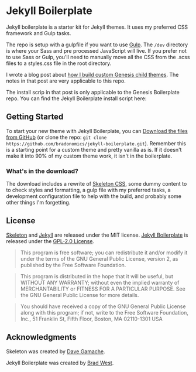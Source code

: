 # Jekyll Boilerplate
Jekyll boilerplate is a starter kit for Jekyll themes. It uses my preferred CSS framework and Gulp tasks.

The repo is setup with a gulpfile if you want to use [Gulp](http://gulpjs.com/). The `/dev` directory is where your Sass and pre processed JavaScript will live. If you prefer not to use Sass or Gulp, you'll need to manually move all the CSS from the .scss files to a styles.css file in the root directory.

I wrote a blog post about [how I build custom Genesis child themes](http://bradonomics.com/genesis-boilerplate/). The notes in that post are very applicable to this repo.

The install scrip in that post is only applicable to the Genesis Boilerplate repo. You can find the Jekyll Boilerplate install script here:

## Getting Started

To start your new theme with Jekyll Boilerplate, you can [Download the files from GitHub](https://github.com/bradonomics/jekyll-boilerplate/archive/master.zip) (or clone the repo: `git clone https://github.com/bradonomics/jekyll-boilerplate.git`). Remember this is a starting point for a custom theme and pretty vanilla as is. If it doesn't make it into 90% of my custom theme work, it isn't in the boilerplate.

### What's in the download?

The download includes a rewrite of [Skeleton CSS](http://getskeleton.com), some dummy content to to check styles and formatting, a gulp file with my preferred tasks, a development configuration file to help with the build, and probably some other things I'm forgetting.

## License

[Skeleton](https://github.com/dhg/Skeleton/blob/master/LICENSE.md) and [Jekyll](http://jekyllrb.com/) are released under the MIT license. [Jekyll Boilerplate](https://github.com/bradonomics/Jekyll-boilerplate/blob/master/LICENSE.md) is released under the [GPL-2.0 License](http://www.gnu.org/licenses/gpl-2.0.html).

> This program is free software; you can redistribute it and/or modify
it under the terms of the GNU General Public License, version 2, as
published by the Free Software Foundation.

> This program is distributed in the hope that it will be useful,
but WITHOUT ANY WARRANTY; without even the implied warranty of
MERCHANTABILITY or FITNESS FOR A PARTICULAR PURPOSE.  See the
GNU General Public License for more details.

> You should have received a copy of the GNU General Public License
along with this program; if not, write to the Free Software
Foundation, Inc., 51 Franklin St, Fifth Floor, Boston, MA  02110-1301  USA

## Acknowledgments

Skeleton was created by [Dave Gamache](https://twitter.com/dhg).

Jekyll Boilerplate was created by [Brad West](http://bradonomics.com/).
